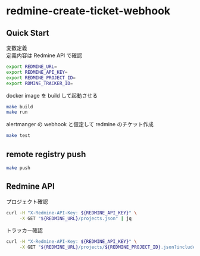 # redmine-create-ticket-webhook

## Quick Start

変数定義  
定義内容は Redmine API で確認  
```bash
export REDMINE_URL=
export REDMINE_API_KEY=
export REDMINE_PROJECT_ID=
export RDMINE_TRACKER_ID=
```

docker image を build して起動させる
```bash
make build
make run
```

alertmanger の webhook と仮定して redmine のチケット作成

```bash
make test
```

## remote registry push

```bash
make push
```


## Redmine API

プロジェクト確認
```bash
curl -H "X-Redmine-API-Key: ${REDMINE_API_KEY}" \
     -X GET "${REDMINE_URL}/projects.json" | jq
```

トラッカー確認
```bash
curl -H "X-Redmine-API-Key: ${REDMINE_API_KEY}" \
     -X GET "${REDMINE_URL}/projects/${REDMINE_PROJECT_ID}.json?include=trackers" | jq
```

